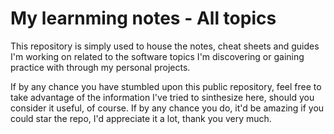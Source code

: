 # My learnming notes - All topics

This repository is simply used to house the notes, cheat sheets and guides I'm working on related to the software topics I'm discovering or gaining practice with through my personal projects.

If by any chance you have stumbled upon this public repository, feel free to take advantage of the information I've tried to sinthesize here, should you consider it useful, of course. If by any chance you do, it'd be amazing if you could star the repo, I'd appreciate it a lot, thank you very much.
